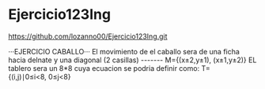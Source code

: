 # Ejercicio123Ing

https://github.com/lozanno00/Ejercicio123Ing.git

···EJERCICIO CABALLO···
El movimiento de el caballo sera de una ficha hacia delnate y una diagonal (2 casillas) ------- M={(x±2,y±1), (x±1,y±2)}
EL tablero sera un 8*8 cuya ecuacion se podria definir como: T={(i,j)∣0≤i<8, 0≤j<8} 
